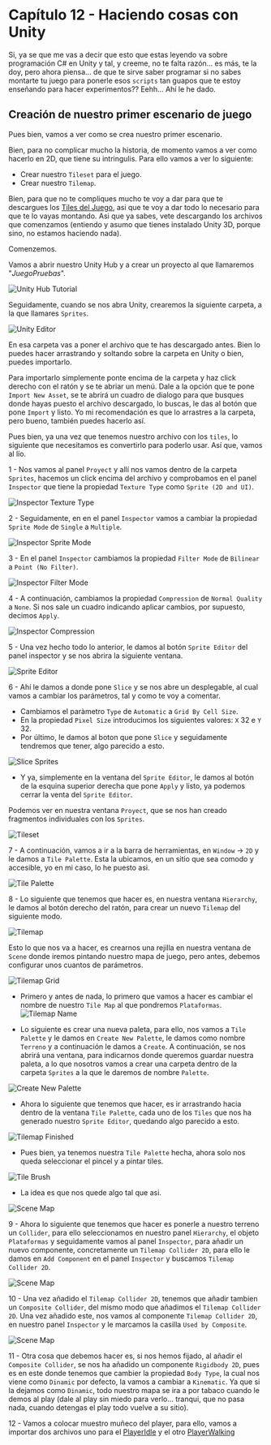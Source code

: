 # Capítulo 12 - Haciendo cosas con Unity 

Si, ya se que me vas a decir que esto que estas leyendo va sobre programación C# en Unity y tal, y creeme, no te falta razón... es más, te la doy, pero ahora piensa... de que te sirve saber programar si no sabes montarte tu juego para ponerle esos `scripts` tan guapos que te estoy enseñando para hacer experimentos?? Eehh... Ahí le he dado. 

## Creación de nuestro primer escenario de juego

Pues bien, vamos a ver como se crea nuestro primer escenario.

Bien, para no complicar mucho la historia, de momento vamos a ver como hacerlo en 2D, que tiene su intringulis. Para ello vamos a ver lo siguiente:

* Crear nuestro `Tileset` para el juego.
* Crear nuestro `Tilemap`.

Bien, para que no te compliques mucho te voy a dar para que te descargues los [Tiles del Juego](../resources/Material_Juego_2D/tiles), asi que te voy a dar todo lo necesario para que te lo vayas montando. Asi que ya sabes, vete descargando los archivos que comenzamos (entiendo y asumo que tienes instalado Unity 3D, porque sino, no estamos haciendo nada).

Comenzemos.

Vamos a abrir nuestro Unity Hub y a crear un proyecto al que llamaremos "_JuegoPruebas_".

![Unity Hub Tutorial](../img/11_UnityHubTutorial.png)

Seguidamente, cuando se nos abra Unity, crearemos la siguiente carpeta, a la que llamares `Sprites`.

![Unity Editor](../img/11_UnityEditor.png)

En esa carpeta vas a poner el archivo que te has descargado antes. Bien lo puedes hacer arrastrando y soltando sobre la carpeta en Unity o bien, puedes importarlo.

Para importarlo simplemente ponte encima de la carpeta y haz click derecho con el ratón y se te abriar un menú. Dale a la opción que te pone `Import New Asset`, se te abrirá un cuadro de dialogo para que busques donde hayas puesto el archivo descargado, lo buscas, le das al botón que pone `Import` y listo. Yo mi recomendación es que lo arrastres a la carpeta, pero bueno, también puedes hacerlo así.

Pues bien, ya una vez que tenemos nuestro archivo con los `tiles`, lo siguiente que necesitamos es convertirlo para poderlo usar. Así que, vamos al lío.

1 - Nos vamos al panel `Proyect` y allí nos vamos dentro de la carpeta `Sprites`, hacemos un click encima del archivo y comprobamos en el panel `Inspector` que tiene la propiedad `Texture Type` como `Sprite (2D and UI)`.

![Inspector Texture Type](../img/11_TextureType.png)

2 - Seguidamente, en en el panel `Inspector` vamos a cambiar la propiedad `Sprite Mode` de `Single` a `Multiple`.

![Inspector Sprite Mode](../img/11_SpriteMode.png)

3 - En el panel `Inspector` cambiamos la propiedad `Filter Mode` de `Bilinear` a `Point (No Filter)`. 

![Inspector Filter Mode](../img/11_FilterMode.png)

4 - A continuación, cambiamos la propiedad `Compression` de `Normal Quality` a `None`. Si nos sale un cuadro indicando aplicar cambios, por supuesto, decimos `Apply`.

![Inspector Compression](../img/11_Compression.png)

5 - Una vez hecho todo lo anterior, le damos al botón `Sprite Editor` del panel inspector y se nos abrira la siguiente ventana.

![Sprite Editor](../img/11_SpriteEditor.png)

6 - Ahí le damos a donde pone `Slice` y se nos abre un desplegable, al cual vamos a cambiar los parámetros, tal y como te voy a comentar.
	
- Cambiamos el paràmetro `Type` de `Automatic` a `Grid By Cell Size`.
- En la propiedad `Pixel Size` introducimos los siguientes valores: `X` 32 e `Y` 32.
- Por último, le damos al boton que pone `Slice` y seguidamente tendremos que tener, algo parecido a esto.

![Slice Sprites](../img/11_SpriteSlice.png)

- Y ya, simplemente en la ventana del `Sprite Editor`, le damos al botón de la esquina superior derecha que pone `Apply` y listo, ya podemos cerrar la venta del `Sprite Editor`.

Podemos ver en nuestra ventana `Proyect`, que se nos han creado fragmentos individuales con los `Sprites`. 

![Tileset](../img/11_TileSet.png)

7 - A continuación, vamos a ir a la barra de herramientas, en `Window` -> `2D` y le damos a `Tile Palette`. Esta la ubicamos, en un sitio que sea comodo y accesible, yo en mi caso, lo he puesto asi.

![Tile Palette](../img/11_TilePalette.png)

8 - Lo siguiente que tenemos que hacer es, en nuestra ventana `Hierarchy`, le damos al botón derecho del ratón, para crear un nuevo `Tilemap` del siguiente modo.

![Tilemap](../img/11_TileMap.png)

Esto lo que nos va a hacer, es crearnos una rejilla en nuestra ventana de `Scene` donde iremos pintando nuestro mapa de juego, pero antes, debemos configurar unos cuantos de parámetros.

![Tilemap Grid](../img/11_TileMapGrid.png)

 - Primero y antes de nada, lo primero que vamos a hacer es cambiar el nombre de nuestro `Tile Map` al que pondremos `Plataformas`.
 ![Tilemap Name](../img/11_TileMapName.png)

 - Lo siguiente es crear una nueva paleta, para ello, nos vamos a `Tile Palette` y le damos en `Create New Palette`, le damos como nombre `Terreno` y a continuación le damos a `Create`. A continuación, se nos abrirá una ventana, para indicarnos donde queremos guardar nuestra paleta, a lo que nosotros vamos a crear una carpeta dentro de la carpeta `Sprites` a la que le daremos de nombre `Palette`.

![Create New Palette](../img/11_CreateNewPalette.png)

- Ahora lo siguiente que tenemos que hacer, es ir arrastrando hacia dentro de la ventana `Tile Palette`, cada uno de los `Tiles` que nos ha generado nuestro `Sprite Editor`, quedando algo parecido a esto.

![Tilemap Finished](../img/11_TilePaletteDone.png)

- Pues bien, ya tenemos nuestra `Tile Palette` hecha, ahora solo nos queda seleccionar el pincel y a pintar tiles.

![Tile Brush](../img/11_TileBrush.png)

- La idea es que nos quede algo tal que asi.

![Scene Map](../img/11_SceneMap.png)

9 - Ahora lo siguiente que tenemos que hacer es ponerle a nuestro terreno un `Collider`, para ello seleccionamos en nuestro panel `Hierarchy`, el objeto `Plataformas` y seguidamente vamos al panel `Inspector`, para añadir un nuevo componente, concretamente un `Tilemap Collider 2D`, para ello le damos en `Add Component` en el panel `Inspector` y buscamos `Tilemap Collider 2D`.

![Scene Map](../img/11_TilemapCollider.png)

10 - Una vez añadido el `Tilemap Collider 2D`, tenemos que añadir tambien un `Composite Collider`, del mismo modo que añadimos el `Tilemap Collider 2D`. Una vez añadido este, nos vamos al componente `Tilemap Collider 2D`, en nuestro panel `Inspector` y le marcamos la casilla `Used by Composite`.

![Scene Map](../img/11_UsedByComposite.png)

11 - Otra cosa que debemos hacer es, si nos hemos fijado, al añadir el `Composite Collider`, se nos ha añadido un componente `Rigidbody 2D`, pues es en este donde tenemos que cambier la propiedad `Body Type`, la cual nos viene como `Dinamic` por defecto, la vamos a cambiar a `Kinematic`. Ya que si la dejamos como `Dinamic`, todo nuestro mapa se ira a por tabaco cuando le demos al play (dale al play sin miedo para verlo... tranqui, que no pasa nada, cuando detengas el play todo vuelve a su sitio).

12 - Vamos a colocar muestro muñeco del player, para ello, vamos a importar dos archivos uno para el [PlayerIdle](../resources/Material_Juego_2D/sprites/PlayerIdle.png) y el otro [PlayerWalking](../resources/Material_Juego_2D/sprites/PlayerWalking.png)